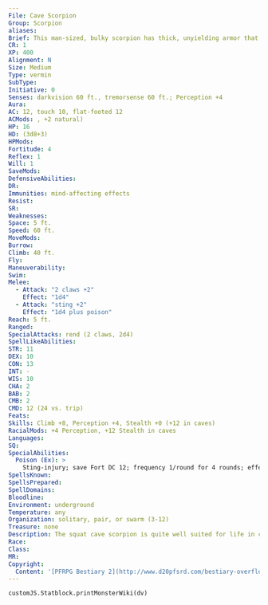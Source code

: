 ```yaml
---
File: Cave Scorpion
Group: Scorpion
aliases: 
Brief: This man-sized, bulky scorpion has thick, unyielding armor that makes it almost seem to be made of stone.
CR: 1
XP: 400
Alignment: N
Size: Medium
Type: vermin
SubType: 
Initiative: 0
Senses: darkvision 60 ft., tremorsense 60 ft.; Perception +4
Aura: 
AC: 12, touch 10, flat-footed 12
ACMods: , +2 natural)
HP: 16
HD: (3d8+3)
HPMods: 
Fortitude: 4
Reflex: 1
Will: 1
SaveMods: 
DefensiveAbilities: 
DR: 
Immunities: mind-affecting effects
Resist: 
SR: 
Weaknesses: 
Space: 5 ft.
Speed: 60 ft.
MoveMods: 
Burrow: 
Climb: 40 ft.
Fly: 
Maneuverability: 
Swim: 
Melee: 
  - Attack: "2 claws +2"
    Effect: "1d4"
  - Attack: "sting +2"
    Effect: "1d4 plus poison"
Reach: 5 ft.
Ranged: 
SpecialAttacks: rend (2 claws, 2d4)
SpellLikeAbilities: 
STR: 11
DEX: 10
CON: 13
INT: -
WIS: 10
CHA: 2
BAB: 2
CMB: 2
CMD: 12 (24 vs. trip)
Feats: 
Skills: Climb +8, Perception +4, Stealth +0 (+12 in caves)
RacialMods: +4 Perception, +12 Stealth in caves
Languages: 
SQ: 
SpecialAbilities:
  Poison (Ex): >
    Sting-injury; save Fort DC 12; frequency 1/round for 4 rounds; effect 1d2 Str; cure 1 save.
SpellsKnown: 
SpellsPrepared: 
SpellDomains: 
Bloodline: 
Environment: underground
Temperature: any
Organization: solitary, pair, or swarm (3-12)
Treasure: none
Description: The squat cave scorpion is quite well suited for life in caves. With its bulky armor, a cave scorpion at rest looks like a pile of stones. The cave scorpion's favorite food is dwarven meat, and when a cave scorpion finds a working dwarven mine, it can quickly become a major inconvenience.  Dwarven societies often post hefty bounties on cave scorpion stingers.
Race: 
Class: 
MR: 
Copyright:
  Content: '[PFRPG Bestiary 2](http://www.d20pfsrd.com/bestiary-overflow/cave-scorpion)'
---
```

```dataviewjs
customJS.Statblock.printMonsterWiki(dv)
```
